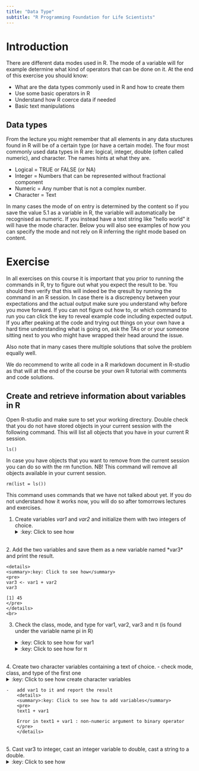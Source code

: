 ```yaml
---
title: "Data Type"
subtitle: "R Programming Foundation for Life Scientists"
---
```


# Introduction

There are different data modes used in R. The mode of a variable will
for example determine what kind of operators that can be done on it. At the end of
this exercise you should know:

-   What are the data types commonly used in R and how to create them
-   Use some basic operators in R
-   Understand how R coerce data if needed
-   Basic text manipulations

## Data types

From the lecture you might remember that all elements in any data
stuctures found in R will be of a certain type (or have a certain
mode). The four most commonly used data types in R are: logical,
integer, double (often called numeric), and character. The names hints
at what they are.

-   Logical = TRUE or FALSE (or NA)
-   Integer = Numbers that can be represented without fractional component
-   Numeric = Any number that is not a complex number.
-   Character = Text

In many cases the mode of on entry is determined by the content so if
you save the value 5.1 as a variable in R, the variable will
automatically be recognised as numeric. If you instead have a text
string like "hello world" it will have the mode character. Below you
will also see examples of how you can specify the mode and not rely on
R inferring the right mode based on content.

# Exercise

In all exercises on this course it is important that you prior to
running the commands in R, try to figure out what you expect the
result to be. You should then verify that this will indeed be the
qresult by running the command in an R session. In case there is a
discrepency between your expectations and the actual output make sure
you understand why before you move forward. If you can not figure out
how to, or which command to run you can click the key to reveal
example code including expected output. If you after peaking at the
code and trying out things on your own have a hard time understanding
what is going on, ask the TAs or or your someone sitting next to you
who might have wrapped their head around the issue.

Also note that in many cases there multiple solutions that solve the
problem equally well.

We do recommend to write all code in a R markdown document in R-studio
as that will at the end of the course be your own R tutorial with
comments and code solutions.

## Create and retrieve information about variables in R

Open R-studio and make sure to set your working directory. Double
check that you do not have stored objects in your current session with
the following command. This will list all objects that you have in
your current R session.
```
ls()
```
In case you have objects that you want to remove from the current
session you can do so with the rm function. NB! This command will
remove all objects available in your current session.
```
rm(list = ls())
```
This command uses commands that we have not talked about yet. If you
do not understand how it works now, you will do so after tomorrows
lectures and exercises.

1.  Create variables *var1* and *var2* and initialize them with two integers of choice.
	<details>
	<summary>:key: Click to see how</summary>
	<pre>
	var1 <- 11  
	var2 <- 34  
	</pre>
	</details>
<br>
2.  Add the two variables and save them as a new variable named *var3*
    and print the result.

	<details>
	<summary>:key: Click to see how</summary>
	<pre>
	var3 <- var1 + var2  
	var3  

	[1] 45  
	</pre>
	</details>
	<br>
3.  Check the class, mode, and type for var1, var2, var3 and &pi; (is
	found under the variable name pi in R)
	<details>
	<summary>:key: Click to see how for var1</summary>
	<pre>
	mode(var1)  
	class(var1)  
	typeof(var1)  

	[1] "numeric"  
	[1] "numeric"  
	[1] "double"  
	</pre>
	</details>

	<details>
	<summary>:key: Click to see how for &pi;</summary>
	<pre>
	mode(pi)  
	class(pi)  
	typeof(pi)  

	[1] "numeric"  
	[1] "numeric"  
	[1] "double"  
	</pre>
	</details>
<br>
4.  Create two character variables containing a text of choice.
	-   check mode, class, and type of the first one
		<details>
		<summary>:key: Click to see how create character variables</summary>
		<pre>
		text1 <- "test1"  
		text2 <- "test2"  
		</pre>
		</details>

	-   add var1 to it and report the result
		<details>
		<summary>:key: Click to see how to add variables</summary>
		<pre>
		text1 + var1  

		Error in text1 + var1 : non-numeric argument to binary operator  
		</pre>
		</details>
<br>
5.  Cast var3 to integer, cast an integer variable to double, cast a
	string to a double.
	<details>
	<summary>:key: Click to see how</summary>
	<pre>
	as.integer(var3)  
	i <- 175  
	as.double(i)  
	as.double(text1)  

	[1] 45  
	[1] 175  
	[1] NA  
	Warning message:  
	NAs introduced by coercion  
	</pre>
	</details>
<br>
6.  Report floor and ceiling of &pi; and round &pi; to 3 decimal places.
	<details>
	<summary>:key: Click to see how</summary>
	<pre>
	floor(pi)  
	ceiling(pi)  
	round(pi, digits = 3)  

	[1] 3  
	[1] 4  
	[1] 3.142  
	</pre>
	</details>
<br>
7.  Is floor of &pi; an integer?
	<details>
	<summary>:key: Click to see how</summary>
	<pre>
	is.integer(floor(pi))  

	[1] FALSE  
	</pre>
	</details>
<br>
8.  Treat '3.56437' string as number.
	<details>
	<summary>:key: Click to see how</summary>
	<pre>
	as.numeric('3.56437')  
	</pre>
	</details>
<br>
9.  Divide &infin; by - &infin;
	<details>
	<summary>:key: Click to see how</summary>
	<pre>
	-Inf/Inf  

	[1] NaN  
	</pre>
	</details>
<br>
10. Create two freely chosen complex numbers.
	-   Check that they are complex indeed.
	-   Add, multiply and divide one by another.
	-   Add an integer to their sum.
	<details>
	<summary>:key: Click to see how</summary>
	<pre>
	c1 <- 23 + 4i  
	c2 <- -15 - 7i  
	is.complex(c1)  
	is.complex(c2)  
	c1 + c2  
	c1 / c2  
	c1 + c2 + 7  
	[1] TRUE  
	[1] TRUE  
	[1] 8-3i  
	[1] -1.361314+0.368613i  
	[1] 15-3i  
	</pre>
	</details>
<br>
11. Print a truth table for OR (for three distinct logical
    values). Read about truth tables here
    https://en.wikipedia.org/wiki/Truth_table
	<details>
	<summary>:key: Click to see how</summary>
	<pre>
	x <- c(NA, FALSE, TRUE)  
	names(x) <- as.character(x)  
	outer(x, x, "|")  

	NA FALSE TRUE  
	NA      NA    NA TRUE  
	FALSE   NA FALSE TRUE  
	TRUE  TRUE  TRUE TRUE  
	</pre>
	</details>
<br>
12. Multiply a logical TRUE by a logical FALSE.
	Rise the logical true to the 7-th power.
	<details>
	<summary>:key: Click to see how</summary>
	<pre>
	TRUE * FALSE  
	T^7  
	[1] 0  
	[1] 1  
	</pre>
	</details>
<br>
13. Create two character variables containing two verses of your favorite song.  
	-  concatenate the two variables,  
	-  paste the variables with '\*' as separator.  
	-  find if 'and' occurs in the second line,  
	-  substitute a word for another,  
	-  extract substring starting at the 5th character and 5 characters long.  
	<details>
	<summary>:key: Click to see how</summary>
	<pre>
	line1 <- "Hello darkness my old friend"  
	line2 <- "I've come to talk to you again"  
	paste(line1, line2, sep = "")  
	paste(line1, line2, sep = "*")  
	grep('and', line2)  
	sub('Hello', 'Goodbye', line1)  
	substr(line1, 5, 5 + 5)  

	[1] "Hello darkness my old friendI've come to talk to you again"  
	[1] "Hello darkness my old friend*I've come to talk to you again"  
	integer(0)  
	[1] "Goodbye darkness my old friend"  
	[1] "o dark"  
	</pre>
	</details>
<br>

## R Environment
- get help for the *t.test*, *table*, *locator* and *identify* functions,
- check for all occurences of *fisher.test* in the docs,
- which package contains the *plot.ecdf* function. What does it do?
- find package 'reshaape'-related questions on StackOverflow,
- *google* how to load an XML file into R,
- install the 'cgmisc' package from GitHub,
- look up the 'cgmisc' vignette,
- see all the demos available for you and run one you like,
- run examples for the *fisher.test*,
- check out CRANs view for genetics,
- install a CRAN package of choice,
- install the R-Forge pckage 'bigRR'
